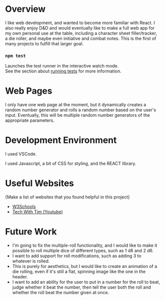 # Overview

I like web development, and wanted to become more familiar with React. I also really enjoy D&D and would eventually like to make a full web app for my own personal use at the table, including a character sheet filler/tracker, a die roller, and maybe even initiative and combat notes. This is the first of many projects to fulfill that larger goal.

### `npm test`

Launches the test runner in the interactive watch mode.\
See the section about [running tests](https://facebook.github.io/create-react-app/docs/running-tests) for more information.

# Web Pages

I only have one web page at the moment, but it dynamically creates a random number generator and rolls a random number based on the user's input. Eventually, this will be multiple random number generators of the appropriate parameters.

# Development Environment

I used VSCode.

I used Javascript, a bit of CSS for styling, and the REACT library.

# Useful Websites

{Make a list of websites that you found helpful in this project}

- [W3Schools](https://www.w3schools.com/tags/att_input_type_radio.asp)
- [Tech With Tim (Youtube)](https://www.youtube.com/watch?v=lO6MunNmZWU&list=PLzMcBGfZo4-nRV61oEu3KfMwWKI571uPT&index=6)

# Future Work

- I'm going to fix the multiple-roll functionality, and I would like to make it possible to roll multiple dice of different types, such as 1 d8 and 2 d6.
- I want to add support for roll modifications, such as adding 3 to whatever is rolled.
- This is purely for aesthetics, but I would like to create an animation of a die rolling, even if it's still a flat, spinning image like the one in the header.
- I want to add an ability for the user to put in a number for the roll to beat, judge whether it beat the number, then tell the user both the roll and whether the roll beat the number given at once.

